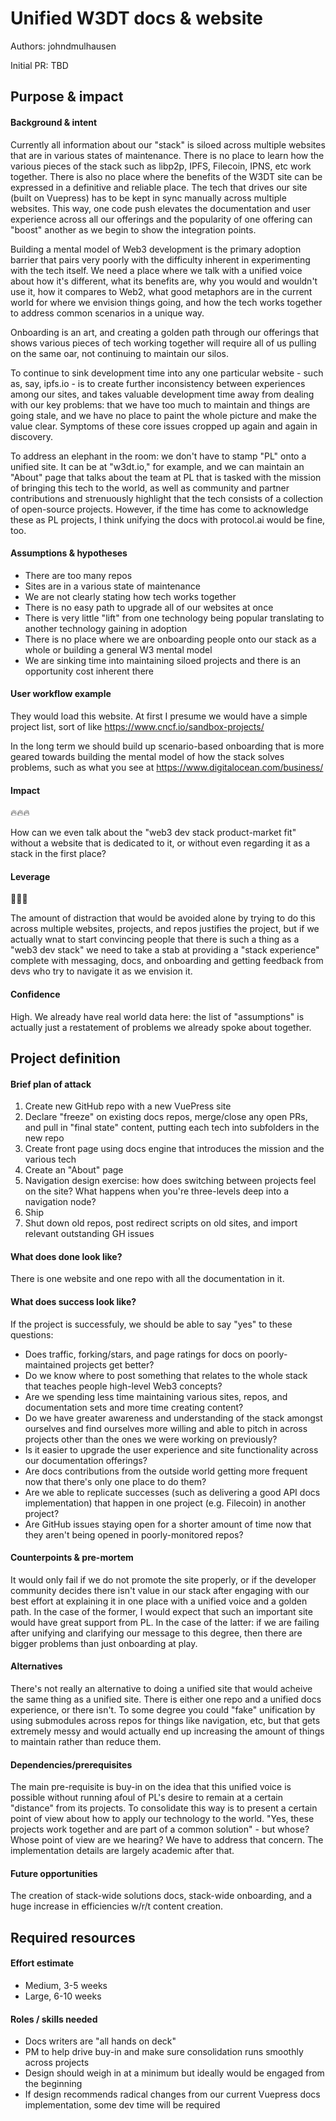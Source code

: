 # Unified W3DT docs & website

Authors: johndmulhausen

Initial PR: TBD <!-- Reference the PR first proposing this document. Oooh, self-reference! -->

<!--
This template is for a proposal/brief/pitch for a significant project to be undertaken by a Web3 Dev project team.
The goal of project proposals is to help us decide which work to take on, which things are more valuable than other things.
-->
<!--
A proposal should contain enough detail for others to understand how this project contributes to our team’s mission of product-market fit
for our unified stack of protocols, what is included in scope of the project, where to get started if a project team were to take this on,
and any other information relevant for prioritizing this project against others.
It does not need to describe the work in much detail. Most technical design and planning would take place after a proposal is adopted.
Good project scope aims for ~3-5 engineers for 1-3 months (though feel free to suggest larger-scoped projects anyway).
Projects do not include regular day-to-day maintenance and improvement work, e.g. on testing, tooling, validation, code clarity, refactors for future capability, etc.
-->
<!--
For ease of discussion in PRs, consider breaking lines after every sentence or long phrase.
-->

## Purpose &amp; impact
#### Background &amp; intent

Currently all information about our "stack" is siloed across multiple websites
that are in various states of maintenance. There is no place to learn how the
various pieces of the stack such as libp2p, IPFS, Filecoin, IPNS, etc work
together. There is also no place where the benefits of the W3DT site can be
expressed in a definitive and reliable place. The tech that drives our site
(built on Vuepress) has to be kept in sync manually across multiple websites.
This way, one code push elevates the documentation and user experience across
all our offerings and the popularity of one offering can "boost" another as we
begin to show the integration points.

Building a mental model of Web3 development is the primary adoption barrier that
pairs very poorly with the difficulty inherent in experimenting with the tech
itself. We need a place where we talk with a unified voice about how it's
different, what its benefits are, why you would and wouldn't use it, how it
compares to Web2, what good metaphors are in the current world for where we
envision things going, and how the tech works together to address common
scenarios in a unique way.

Onboarding is an art, and creating a golden path through our offerings that
shows various pieces of tech working together will require all of us pulling on
the same oar, not continuing to maintain our silos.

To continue to sink development time into any one particular website - such as,
say, ipfs.io - is to create further inconsistency between experiences among our
sites, and takes valuable development time away from dealing with our key
problems: that we have too much to maintain and things are going stale, and we
have no place to paint the whole picture and make the value clear. Symptoms of
these core issues cropped up again and again in discovery.

To address an elephant in the room: we don't have to stamp "PL" onto a unified
site. It can be at "w3dt.io," for example, and we can maintain an "About" page
that talks about the team at PL that is tasked with the mission of bringing this
tech to the world, as well as community and partner contributions and
strenuously highlight that the tech consists of a collection of open-source
projects. However, if the time has come to acknowledge these as PL projects, I
think unifying the docs with protocol.ai would be fine, too.

#### Assumptions &amp; hypotheses

- There are too many repos
- Sites are in a various state of maintenance
- We are not clearly stating how tech works together
- There is no easy path to upgrade all of our websites at once
- There is very little "lift" from one technology being popular translating to another technology gaining in adoption
- There is no place where we are onboarding people onto our stack as a whole or building a general W3 mental model
- We are sinking time into maintaining siloed projects and there is an opportunity cost inherent there

#### User workflow example

They would load this website. At first I presume we would have a simple project list, sort of like https://www.cncf.io/sandbox-projects/

In the long term we should build up scenario-based onboarding that is more
geared towards building the mental model of how the stack solves problems, such
as what you see at https://www.digitalocean.com/business/

#### Impact

🔥🔥🔥

How can we even talk about the "web3 dev stack product-market fit" without a
website that is dedicated to it, or without even regarding it as a stack in the
first place?

#### Leverage

🎯🎯🎯

The amount of distraction that would be avoided alone by trying to do this
across multiple websites, projects, and repos justifies the project, but if we
actually wnat to start convincing people that there is such a thing as a "web3
dev stack" we need to take a stab at providing a "stack experience" complete
with messaging, docs, and onboarding and getting feedback from devs who try to
navigate it as we envision it.

#### Confidence

High. We already have real world data here: the list of "assumptions" is
actually just a restatement of problems we already spoke about together.

## Project definition
#### Brief plan of attack

1. Create new GitHub repo with a new VuePress site
2. Declare "freeze" on existing docs repos, merge/close any open PRs, and pull in "final state" content, putting each tech into subfolders in the new repo
3. Create front page using docs engine that introduces the mission and the various tech
4. Create an "About" page
5. Navigation design exercise: how does switching between projects feel on the site? What happens when you're three-levels deep into a navigation node?
6. Ship
7. Shut down old repos, post redirect scripts on old sites, and import relevant outstanding GH issues

#### What does done look like?

There is one website and one repo with all the documentation in it.

####  What does success look like?

If the project is successfuly, we should be able to say "yes" to these questions:

- Does traffic, forking/stars, and page ratings for docs on poorly-maintained projects get better?
- Do we know where to post something that relates to the whole stack that teaches people high-level Web3 concepts?
- Are we spending less time maintaining various sites, repos, and documentation sets and more time creating content?
- Do we have greater awareness and understanding of the stack amongst ourselves and find ourselves more willing and able to pitch in across projects other than the ones we were working on previously?
- Is it easier to upgrade the user experience and site functionality across our documentation offerings?
- Are docs contributions from the outside world getting more frequent now that there's only one place to do them?
- Are we able to replicate successes (such as delivering a good API docs implementation) that happen in one project (e.g. Filecoin) in another project?
- Are GitHub issues staying open for a shorter amount of time now that they aren't being opened in poorly-monitored repos?

#### Counterpoints &amp; pre-mortem

It would only fail if we do not promote the site properly, or if the developer
community decides there isn't value in our stack after engaging with our best
effort at explaining it in one place with a unified voice and a golden path. In
the case of the former, I would expect that such an important site would have
great support from PL. In the case of the latter: if we are failing after
unifying and clarifying our message to this degree, then there are bigger
problems than just onboarding at play.

#### Alternatives

There's not really an alternative to doing a unified site that would acheive the
same thing as a unified site. There is either one repo and a unified docs
experience, or there isn't. To some degree you could "fake" unification by using
submodules across repos for things like navigation, etc, but that gets extremely
messy and would actually end up increasing the amount of things to maintain
rather than reduce them.

#### Dependencies/prerequisites

The main pre-requisite is buy-in on the idea that this unified voice is possible
without running afoul of PL's desire to remain at a certain "distance" from its
projects. To consolidate this way is to present a certain point of view about
how to apply our technology to the world. "Yes, these projects work together and
are part of a common solution" - but whose? Whose point of view are we hearing? We
have to address that concern. The implementation details are largely academic
after that.

#### Future opportunities

The creation of stack-wide solutions docs, stack-wide onboarding, and a huge
increase in efficiencies w/r/t content creation.

## Required resources

#### Effort estimate

- Medium, 3-5 weeks
- Large, 6-10 weeks

#### Roles / skills needed

- Docs writers are "all hands on deck"
- PM to help drive buy-in and make sure consolidation runs smoothly across projects
- Design should weigh in at a minimum but ideally would be engaged from the beginning
- If design recommends radical changes from our current Vuepress docs implementation, some dev time will be required
